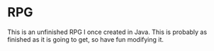 RPG
===
This is an unfinished RPG I once created in Java.
This is probably as finished as it is going to get, so have fun modifying it.
